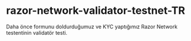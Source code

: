 # razor-network-validator-testnet-TR
Daha önce formunu doldurduğumuz ve KYC yaptığımız Razor Network testentinin validatör testi.
